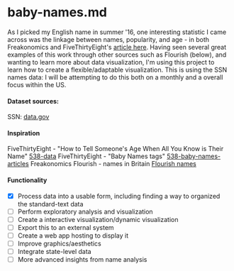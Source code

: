 # baby-names.md

As I picked my English name in summer '16, one interesting statistic I came across was the linkage between names, popularity, and age - in both Freakonomics and FiveThirtyEight's [article here](https://fivethirtyeight.com/features/how-to-tell-someones-age-when-all-you-know-is-her-name/). Having seen several great examples of this work through other sources such as Flourish (below), and wanting to learn more about data visualization, I'm using this project to learn how to create a flexible/adaptable visualization. This is using the SSN names data: I will be attempting to do this both on a monthly and a overall focus within the US.

#### Dataset sources:   
SSN: [data.gov](https://www.ssa.gov/oact/babynames/limits.html)

#### Inspiration
FiveThirtyEight - "How to Tell Someone's Age When All You Know is Their Name" [538-data](https://fivethirtyeight.com/features/how-to-tell-someones-age-when-all-you-know-is-her-name/)
FiveThirtyEight - "Baby Names tags" [538-baby-names-articles](https://fivethirtyeight.com/tag/baby-names/)
Freakonomics
Flourish - names in Britain [Flourish names](https://demos.flourish.studio/namehistory/?names=Andrew)

#### Functionality
- [x] Process data into a usable form, including finding a way to organized the standard-text data
- [ ] Perform exploratory analysis and visualization
- [ ] Create a interactive visualization/dynamic visualization
- [ ] Export this to an external system
- [ ] Create a web app hosting to display it
- [ ] Improve graphics/aesthetics
- [ ] Integrate state-level data
- [ ] More advanced insights from name analysis